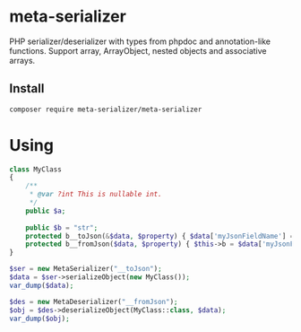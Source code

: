 meta-serializer
===============

PHP serializer/deserializer with types from phpdoc and annotation-like functions.
Support array, ArrayObject, nested objects and associative arrays.

Install
-------
```sh
composer require meta-serializer/meta-serializer
```


Using
=====

```php
class MyClass
{
	/**
	 * @var ?int This is nullable int.
	 */
	public $a;
	
	public $b = "str";
	protected b__toJson(&$data, $property) { $data['myJsonFieldName'] = $this->b . "InJson"; }
	protected b__fromJson($data, $property) { $this->b = $data['myJsonFieldName']; }
}

$ser = new MetaSerializer("__toJson");
$data = $ser->serializeObject(new MyClass());
var_dump($data);

$des = new MetaDeserializer("__fromJson");
$obj = $des->deserializeObject(MyClass::class, $data);
var_dump($obj);
```
